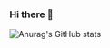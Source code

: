### Hi there 👋

![Anurag's GitHub stats](https://github-readme-stats.vercel.app/api?username=Ekrem05&hide=issues&show_icons=true&theme=swift&bg_color=00000000)
